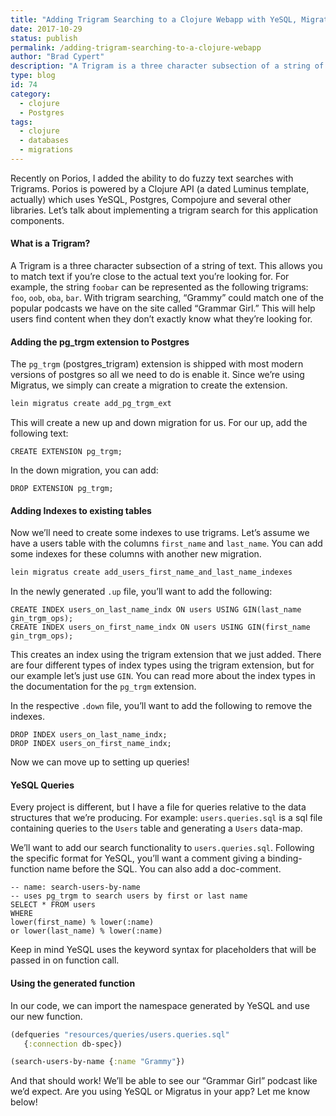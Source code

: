 ```yaml
---
title: "Adding Trigram Searching to a Clojure Webapp with YeSQL, Migratus, and Postgres"
date: 2017-10-29
status: publish
permalink: /adding-trigram-searching-to-a-clojure-webapp
author: "Brad Cypert"
description: "A Trigram is a three character subsection of a string of text. This allows you to match text if you're close to the actual text you're looking for. For example, the string foobar can be represented as the following trigrams: foo, oob, oba, bar. Click here to learn how to use Trigrams with YeSQL and Migratus to elevate your search capabilities!"
type: blog
id: 74
category:
  - clojure
  - Postgres
tags:
  - clojure
  - databases
  - migrations
---
```


Recently on Porios, I added the ability to do fuzzy text searches with Trigrams. Porios is powered by a Clojure API (a dated Luminus template, actually) which uses YeSQL, Postgres, Compojure and several other libraries. Let’s talk about implementing a trigram search for this application components.

#### What is a Trigram?

A Trigram is a three character subsection of a string of text. This allows you to match text if you’re close to the actual text you’re looking for. For example, the string `foobar` can be represented as the following trigrams: `foo`, `oob`, `oba`, `bar`. With trigram searching, “Grammy” could match one of the popular podcasts we have on the site called “Grammar Girl.” This will help users find content when they don’t exactly know what they’re looking for.

#### Adding the pg_trgm extension to Postgres

The `pg_trgm` (postgres_trigram) extension is shipped with most modern versions of postgres so all we need to do is enable it. Since we’re using Migratus, we simply can create a migration to create the extension.

```bash
lein migratus create add_pg_trgm_ext

```

This will create a new up and down migration for us. For our up, add the following text:

```psql
CREATE EXTENSION pg_trgm;
```

In the down migration, you can add:

```psql
DROP EXTENSION pg_trgm;
```

#### Adding Indexes to existing tables

Now we’ll need to create some indexes to use trigrams. Let’s assume we have a users table with the columns `first_name` and `last_name`. You can add some indexes for these columns with another new migration.

```bash
lein migratus create add_users_first_name_and_last_name_indexes
```

In the newly generated `.up` file, you’ll want to add the following:

```psql
CREATE INDEX users_on_last_name_indx ON users USING GIN(last_name gin_trgm_ops);
CREATE INDEX users_on_first_name_indx ON users USING GIN(first_name gin_trgm_ops);
```

This creates an index using the trigram extension that we just added. There are four different types of index types using the trigram extension, but for our example let’s just use `GIN`. You can read more about the index types in the documentation for the `pg_trgm` extension.

In the respective `.down` file, you’ll want to add the following to remove the indexes.

```
DROP INDEX users_on_last_name_indx;
DROP INDEX users_on_first_name_indx;
```

Now we can move up to setting up queries!

#### YeSQL Queries

Every project is different, but I have a file for queries relative to the data structures that we’re producing. For example: `users.queries.sql` is a sql file containing queries to the `Users` table and generating a `Users` data-map.

We’ll want to add our search functionality to `users.queries.sql`. Following the specific format for YeSQL, you’ll want a comment giving a binding-function name before the SQL. You can also add a doc-comment.

```psql
-- name: search-users-by-name
-- uses pg_trgm to search users by first or last name
SELECT * FROM users
WHERE
lower(first_name) % lower(:name)
or lower(last_name) % lower(:name)
```

Keep in mind YeSQL uses the keyword syntax for placeholders that will be passed in on function call.

#### Using the generated function

In our code, we can import the namespace generated by YeSQL and use our new function.

```clojure
(defqueries "resources/queries/users.queries.sql"
   {:connection db-spec})

(search-users-by-name {:name "Grammy"})
```

And that should work! We’ll be able to see our “Grammar Girl” podcast like we’d expect. Are you using YeSQL or Migratus in your app? Let me know below!
